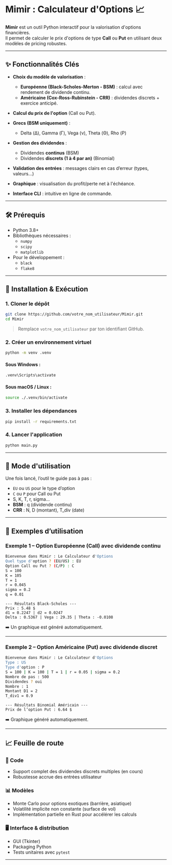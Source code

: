 
# Mimir : Calculateur d'Options 📈

**Mimir** est un outil Python interactif pour la valorisation d'options financières.  
Il permet de calculer le prix d'options de type **Call** ou **Put** en utilisant deux modèles de pricing robustes.

---

## ✨ Fonctionnalités Clés

- **Choix du modèle de valorisation** :
  - **Européenne (Black-Scholes-Merton - BSM)** : calcul avec rendement de dividende continu.
  - **Américaine (Cox-Ross-Rubinstein - CRR)** : dividendes discrets + exercice anticipé.
  
- **Calcul du prix de l'option** (Call ou Put).

- **Grecs (BSM uniquement)** :
  - Delta (Δ), Gamma (Γ), Vega (ν), Theta (Θ), Rho (Ρ)

- **Gestion des dividendes** :
  - Dividendes **continus** (BSM)
  - Dividendes **discrets (1 à 4 par an)** (Binomial)

- **Validation des entrées** : messages clairs en cas d’erreur (types, valeurs…)

- **Graphique** : visualisation du profit/perte net à l'échéance.

- **Interface CLI** : intuitive en ligne de commande.

---

## 🛠 Prérequis

- Python 3.8+
- Bibliothèques nécessaires :
  - `numpy`
  - `scipy`
  - `matplotlib`
- Pour le développement :
  - `black`
  - `flake8`

---

## 🚀 Installation & Exécution

### 1. Cloner le dépôt

```bash
git clone https://github.com/votre_nom_utilisateur/Mimir.git
cd Mimir
````

> Remplace `votre_nom_utilisateur` par ton identifiant GitHub.

### 2. Créer un environnement virtuel

```bash
python -m venv .venv
```

#### Sous Windows :

```bash
.venv\Scripts\activate
```

#### Sous macOS / Linux :

```bash
source ./.venv/bin/activate
```

### 3. Installer les dépendances

```bash
pip install -r requirements.txt
```

### 4. Lancer l'application

```bash
python main.py
```

---

## 📘 Mode d'utilisation

Une fois lancé, l’outil te guide pas à pas :

* `EU` ou `US` pour le type d’option
* `C` ou `P` pour Call ou Put
* S, K, T, r, sigma…
* **BSM** : q (dividende continu)
* **CRR** : N, D (montant), T\_div (date)

---

## 🧪 Exemples d’utilisation

### Exemple 1 – Option Européenne (Call) avec dividende continu

```bash
Bienvenue dans Mimir : Le Calculateur d'Options
Quel type d'option ? (EU/US) : EU
Option Call ou Put ? (C/P) : C
S = 100
K = 105
T = 1
r = 0.045
sigma = 0.2
q = 0.01
```

```
--- Résultats Black-Scholes ---
Prix : 5.48 $
d1 = 0.2247 | d2 = 0.0247
Delta : 0.5367 | Vega : 29.35 | Theta : -0.0108
```

➡️ Un graphique est généré automatiquement.

---

### Exemple 2 – Option Américaine (Put) avec dividende discret

```bash
Bienvenue dans Mimir : Le Calculateur d'Options
Type : US
Type d'option : P
S = 100 | K = 100 | T = 1 | r = 0.05 | sigma = 0.2
Nombre de pas : 500
Dividendes ? oui
Nombre : 1
Montant D1 = 2
T_div1 = 0.9
```

```
--- Résultats Binomial Américain ---
Prix de l’option Put : 6.64 $
```

➡️ Graphique généré automatiquement.

---

## 📈 Feuille de route

### 🔧 Code

* Support complet des dividendes discrets multiples (en cours)
* Robustesse accrue des entrées utilisateur

### 📊 Modèles

* Monte Carlo pour options exotiques (barrière, asiatique)
* Volatilité implicite non constante (surface de vol)
* Implémentation partielle en Rust pour accélérer les calculs

### 🖥 Interface & distribution

* GUI (Tkinter)
* Packaging Python
* Tests unitaires avec `pytest`

---
